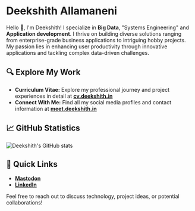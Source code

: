 # Deekshith Allamaneni

Hello 👋, I'm Deekshith! I specialize in **Big Data**, "Systems Engineering" and **Application development**. I thrive on building diverse solutions ranging from enterprise-grade business applications to intriguing hobby projects. My passion lies in enhancing user productivity through innovative applications and tackling complex data-driven challenges.

## 🔍 Explore My Work
- **Curriculum Vitae:** Explore my professional journey and project experiences in detail at [**cv.deekshith.in**](https://cv.deekshith.in)
- **Connect With Me:** Find all my social media profiles and contact information at [**meet.deekshith.in**](https://meet.deekshith.in/)

## 📈 GitHub Statistics
![Deekshith's GitHub stats](https://github-readme-stats.vercel.app/api?username=adeekshith&show_icons=true&theme=tokyonight&hide=contribs) <!-- Enhanced with icons to showcase my skills in coding and repository management effectively. -->

## 🚀 Quick Links
- [**Mastodon**](https://techhub.social/@dsoft)
- [**LinkedIn**](https://www.linkedin.com/in/adeekshith)

Feel free to reach out to discuss technology, project ideas, or potential collaborations!
